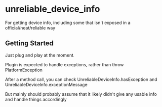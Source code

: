 # unreliable_device_info

For getting device info, including some that isn&#x27;t exposed in a official&#x2F;neat&#x2F;reliable way

## Getting Started

Just plug and play at the moment.

Plugin is expected to handle exceptions, rather than throw PlatformException

After a method call, you can check UnreliableDeviceInfo.hasException
and UnreliableDeviceInfo.exceptionMessage

But mainly should probably assume that it likely didn't give any usable info
and handle things accordingly